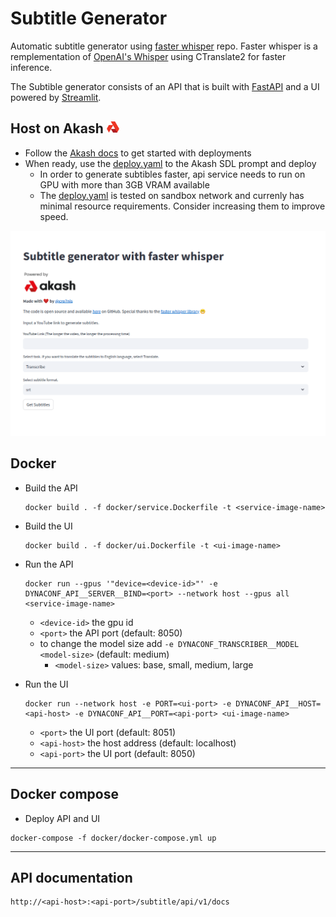 # Subtitle Generator

Automatic subtitle generator using [faster whisper](https://github.com/SYSTRAN/faster-whisper) repo. Faster whisper is a remplementation of  [OpenAI's Whisper](https://github.com/openai/whispermodel) using CTranslate2 for faster inference.

The Subtible generator consists of an API that is built with [FastAPI](https://fastapi.tiangolo.com/) and a UI powered by [Streamlit](https://streamlit.io/).

## Host on Akash <img src="./assets/akash-logo.png" alt="drawing" width=20 height=20/> 

- Follow the [Akash docs](https://akash.network/docs/deployments/cloudmos-deploy/) to get started with deployments
- When ready, use the [deploy.yaml](deploy.yaml) to the Akash SDL prompt and deploy
  - In order to generate subtibles faster, api service needs to run on GPU with more than 3GB VRAM available
  - The [deploy.yaml](deploy.yaml) is tested on sandbox network and currenly has minimal resource requirements. Consider increasing them to improve speed.

<img src="./assets/ui.png" alt="drawing">

## Docker

- Build the API

   ```
   docker build . -f docker/service.Dockerfile -t <service-image-name>
   ```

- Build the UI

   ```
   docker build . -f docker/ui.Dockerfile -t <ui-image-name>
   ```

- Run the API

   ```
   docker run --gpus '"device=<device-id>"' -e DYNACONF_API__SERVER__BIND=<port> --network host --gpus all <service-image-name>
   
   ```
  
  - `<device-id>` the gpu id
  - `<port>` the API port (default: 8050)
  - to change the model size add `-e DYNACONF_TRANSCRIBER__MODEL <model-size>` (default: medium)
    - `<model-size>` values: base, small, medium, large


- Run the UI

   ```
   docker run --network host -e PORT=<ui-port> -e DYNACONF_API__HOST=<api-host> -e DYNACONF_API__PORT=<api-port> <ui-image-name>
   ```

  -   `<port>` the UI port (default: 8051)
  -   `<api-host>` the host address (default: localhost)
  -   `<api-port>` the UI port  (default: 8050)


<hr>

## Docker compose

- Deploy API and UI

```
docker-compose -f docker/docker-compose.yml up 
```


<hr>

## API documentation

```    
http://<api-host>:<api-port>/subtitle/api/v1/docs
```